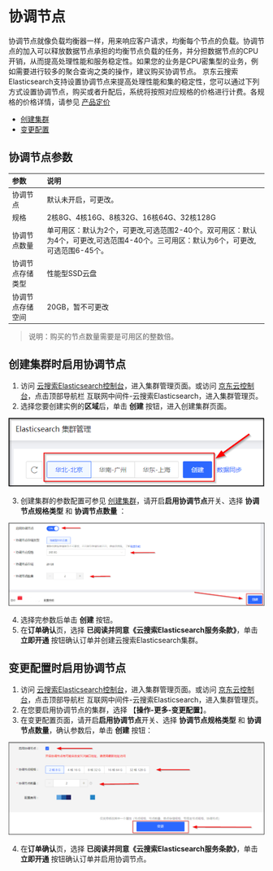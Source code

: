 # 协调节点

协调节点就像负载均衡器一样，用来响应客户请求，均衡每个节点的负载。协调节点的加入可以释放数据节点承担的均衡节点负载的任务，并分担数据节点的CPU开销，从而提高处理性能和服务稳定性。如果您的业务是CPU密集型的业务，例如需要进行较多的聚合查询之类的操作，建议购买协调节点。
京东云搜索Elasticsearch支持设置协调节点来提高处理性能和集的稳定性，您可以通过下列方式设置协调节点，购买或者升配后，系统将按照对应规格的价格进行计费。各规格的价格详情，请参见 [产品定价](../../../Pricing/Price-Overview.md)
- [创建集群](coordinating-node#user-content-1)
- [变更配置](coordinating-node#user-content-2)

## 协调节点参数
| 参数 | 说明 |
| :-- | :-- |
| 协调节点 | 默认未开启，可更改。 |
| 规格 | 2核8G、4核16G、8核32G、16核64G、32核128G |
| 协调节点数量 | 单可用区：默认为2个，可更改,可选范围2-40个。双可用区：默认为4个，可更改,可选范围4-40个。三可用区：默认为6个，可更改,可选范围6-45个。|
| 协调节点存储类型 | 性能型SSD云盘 |
| 协调节点存储空间 | 20GB，暂不可更改 |

> 说明：购买的节点数量需要是可用区的整数倍。

## 创建集群时启用协调节点

<div id="user-content-1"></div>

1. 访问 [云搜索Elasticsearch控制台](https://es-console.jdcloud.com/clusters)，进入集群管理页面。或访问 [京东云控制台](https://console.jdcloud.com/)，点击顶部导航栏 互联网中间件-云搜索Elasticsearch，进入集群管理页。
2. 选择您要创建实例的**区域**后，单击 **创建** 按钮，进入创建集群页面。

![](../../../../../../image/Elasticsearch/Nodes/Master_node_create.png)

3. 创建集群的参数配置可参见 [创建集群](../../../Getting-Started/Create-ES.md)，请开启**启用协调节点**开关、选择 **协调节点规格类型** 和 **协调节点数量** ：

![](../../../../../../image/Elasticsearch/Nodes/Coordinating_node_create.png)

4. 选择完参数后单击 **创建** 按钮。
5. 在**订单确认**页，选择 **已阅读并同意《云搜索Elasticsearch服务条款》**，单击 **立即开通** 按钮确认订单并创建云搜索Elasticsearch集群。

## 变更配置时启用协调节点

<div id="user-content-2"></div>

1. 访问 [云搜索Elasticsearch控制台](https://es-console.jdcloud.com/clusters)，进入集群管理页面。或访问 [京东云控制台](https://console.jdcloud.com/)，点击顶部导航栏 互联网中间件-云搜索Elasticsearch，进入集群管理页。
3. 在您要启用协调节点的集群，选择 【**操作-更多-变更配置**】。
4. 在变更配置页面，请开启**启用协调节点**开关、选择 **协调节点规格类型** 和 **协调节点数量**，确认参数后，单击 **创建** 按钮：

![](../../../../../../image/Elasticsearch/Nodes/Coordinating_node_create_1.png)

4. 在**订单确认**页，选择 **已阅读并同意《云搜索Elasticsearch服务条款》**，单击 **立即开通** 按钮确认订单并启用协调节点。

